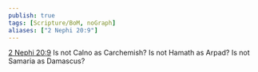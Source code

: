 ```yaml
---
publish: true
tags: [Scripture/BoM, noGraph]
aliases: ["2 Nephi 20:9"]
---
```

[2 Nephi 20:9](https://churchofjesuschrist.org/study/scriptures/bofm/2-ne/20?lang=eng&id=p9#p9) Is not Calno as Carchemish? Is not Hamath as Arpad? Is not Samaria as Damascus?
